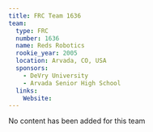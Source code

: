 ```yaml
---
title: FRC Team 1636
team:
  type: FRC
  number: 1636
  name: Reds Robotics
  rookie_year: 2005
  location: Arvada, CO, USA
  sponsors:
    - DeVry University
    - Arvada Senior High School
  links:
    Website: 
---
```

No content has been added for this team